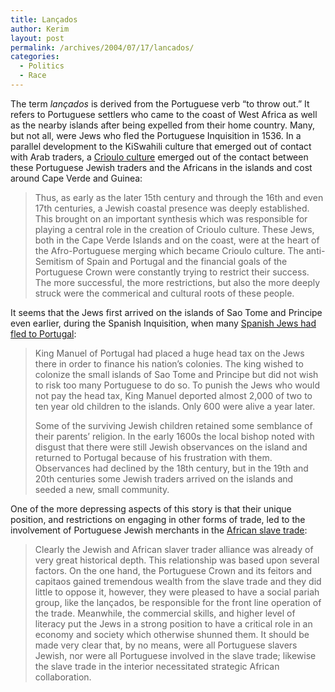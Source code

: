```yaml
---
title: Lançados
author: Kerim
layout: post
permalink: /archives/2004/07/17/lancados/
categories:
  - Politics
  - Race
---
```

The term *lançados* is derived from the Portuguese verb &#8220;to throw out.&#8221; It refers to Portuguese settlers who came to the coast of West Africa as well as the nearby islands after being expelled from their home country. Many, but not all, were Jews who fled the Portuguese Inquisition in 1536. In a parallel development to the KiSwahili culture that emerged out of contact with Arab traders, a <a href="http://www.umassd.edu/SpecialPrograms/caboverde/jewslobban.html" onclick="_gaq.push(['_trackEvent', 'outbound-article', 'http://www.umassd.edu/SpecialPrograms/caboverde/jewslobban.html', 'Crioulo culture']);" >Crioulo culture</a> emerged out of the contact between these Portuguese Jewish traders and the Africans in the islands and cost around Cape Verde and Guinea:

> Thus, as early as the later 15th century and through the 16th and even 17th centuries, a Jewish coastal presence was deeply established. This brought on an important synthesis which was responsible for playing a central role in the creation of Crioulo culture. These Jews, both in the Cape Verde Islands and on the coast, were at the heart of the Afro-Portuguese merging which became Crioulo culture. The anti-Semitism of Spain and Portugal and the financial goals of the Portuguese Crown were constantly trying to restrict their success. The more successful, the more restrictions, but also the more deeply struck were the commerical and cultural roots of these people.

It seems that the Jews first arrived on the islands of Sao Tome and Principe even earlier, during the Spanish Inquisition, when many <a href="http://www.mindspring.com/~jaypsand/mozambique.htm" onclick="_gaq.push(['_trackEvent', 'outbound-article', 'http://www.mindspring.com/~jaypsand/mozambique.htm', 'Spanish Jews had fled to Portugal']);" >Spanish Jews had fled to Portugal</a>:

> King Manuel of Portugal had placed a huge head tax on the Jews there in order to finance his nation’s colonies. The king wished to colonize the small islands of Sao Tome and Principe but did not wish to risk too many Portuguese to do so. To punish the Jews who would not pay the head tax, King Manuel deported almost 2,000 of two to ten year old children to the islands. Only 600 were alive a year later.
> 
> Some of the surviving Jewish children retained some semblance of their parents’ religion. In the early 1600s the local bishop noted with disgust that there were still Jewish observances on the island and returned to Portugal because of his frustration with them. Observances had declined by the 18th century, but in the 19th and 20th centuries some Jewish traders arrived on the islands and seeded a new, small community.

One of the more depressing aspects of this story is that their unique position, and restrictions on engaging in other forms of trade, led to the involvement of Portuguese Jewish merchants in the <a href="http://www.umassd.edu/SpecialPrograms/caboverde/jewslobban.html" onclick="_gaq.push(['_trackEvent', 'outbound-article', 'http://www.umassd.edu/SpecialPrograms/caboverde/jewslobban.html', 'African slave trade']);" >African slave trade</a>:

> Clearly the Jewish and African slaver trader alliance was already of very great historical depth. This relationship was based upon several factors. On the one hand, the Portuguese Crown and its feitors and capitaos gained tremendous wealth from the slave trade and they did little to oppose it, however, they were pleased to have a social pariah group, like the lançados, be responsible for the front line operation of the trade. Meanwhile, the commercial skills, and higher level of literacy put the Jews in a strong position to have a critical role in an economy and society which otherwise shunned them. It should be made very clear that, by no means, were all Portuguese slavers Jewish, nor were all Portuguese involved in the slave trade; likewise the slave trade in the interior necessitated strategic African collaboration. 

